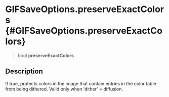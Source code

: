 GIFSaveOptions.preserveExactColors {#GIFSaveOptions.preserveExactColors}
==================================

> bool **preserveExactColors**

Description
-----------

If true, protects colors in the image that contain entries in the color
table from being dithered. Valid only when \'dither\' = diffusion.
